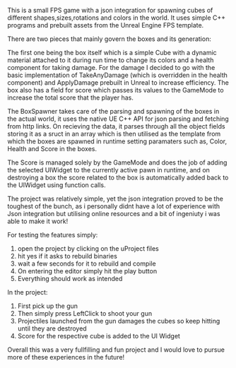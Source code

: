 This is a small FPS game with a json integration for spawning cubes of different shapes,sizes,rotations and colors in the world.
It uses simple C++ programs and prebuilt assets from the Unreal Engine FPS template.

There are two pieces that mainly govern the boxes and its generation:

The first one being the box itself which is a simple Cube with a dynamic material attached to it during run time to change its colors and a health component for taking damage.
For the damage I decided to go with the basic implementation of TakeAnyDamage (which is overridden in the health component) and ApplyDamage prebuilt in Unreal to increase efficiency.
The box also has a field for score which passes its values to the GameMode to increase the total score that the player has.

The BoxSpawner takes care of the parsing and spawning of the boxes in the actual world, it uses the native UE C++ API for json parsing and fetching from http links.
On recieving the data, it parses through all the object fields storing it as a sruct in an array which is then utilised as the template from which the boxes are spawned in runtime setting paramaters such as,
Color, Health and Score in the boxes.

The Score is managed solely by the GameMode and does the job of adding the selected UIWidget to the currently active pawn in runtime, 
and on destroying a box the score related to the box is automatically added back to the UIWidget using function calls.

The project was relatively simple, yet the json integration proved to be the toughest of the bunch,
as i personally didnt have a lot of experience with Json integration but utilising online resources and a bit of ingeniuty i was able to make it work!

For testing the features simply:
1. open the project by clicking on the uProject files
2. hit yes if it asks to rebuild binaries
3. wait a few seconds for it to rebuild and compile
4. On entering the editor simply hit the play button
5. Everything should work as intended

In the project:
1. First pick up the gun
2. Then simply press LeftClick to shoot your gun
3. Projectiles launched from the gun damages the cubes so keep hitting until they are destroyed
4. Score for the respective cube is added to the UI Widget

Overall this was a very fullfilling and fun project and I would love to pursue more of these experiences in the future!
